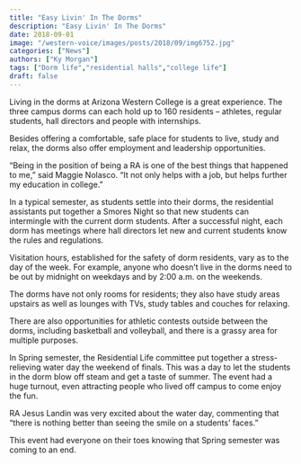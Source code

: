 ```yaml
---
title: "Easy Livin' In The Dorms"
description: "Easy Livin' In The Dorms"
date: 2018-09-01
image: "/western-voice/images/posts/2018/09/img6752.jpg"
categories: ["News"]
authors: ["Ky Morgan"]
tags: ["Dorm life","residential halls","college life"]
draft: false
---
```

Living in the dorms at Arizona Western College is a great experience. The three campus dorms can each hold up to 160 residents – athletes, regular students, hall directors and people with internships.

Besides offering a comfortable, safe place for students to live, study and relax, the dorms also offer employment and leadership opportunities.

“Being in the position of being a RA is one of the best things that happened to me,” said Maggie Nolasco. “It not only helps with a job, but helps further my education in college.”

In a typical semester, as students settle into their dorms, the residential assistants put together a Smores Night so that new students can intermingle with the current dorm students. After a successful night, each dorm has meetings where hall directors let new and current students know the rules and regulations.

Visitation hours, established for the safety of dorm residents, vary as to the day of the week. For example, anyone who doesn’t live in the dorms need to be out by midnight on weekdays and by 2:00 a.m. on the weekends.

The dorms have not only rooms for residents; they also have study areas upstairs as well as lounges with TVs, study tables and couches for relaxing.

There are also opportunities for athletic contests outside between the dorms, including basketball and volleyball, and there is a grassy area for multiple purposes.

In Spring semester, the Residential Life committee put together a stress-relieving water day the weekend of finals. This was a day to let the students in the dorm blow off steam and get a taste of summer. The event had a huge turnout, even attracting people who lived off campus to come enjoy the fun.

RA Jesus Landin was very excited about the water day, commenting that “there is nothing better than seeing the smile on a students’ faces.”

This event had everyone on their toes knowing that Spring semester was coming to an end.